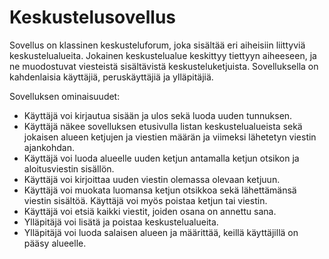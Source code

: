 # Keskustelusovellus

Sovellus on klassinen keskusteluforum, joka sisältää eri aiheisiin liittyviä keskustelualueita. Jokainen keskustelualue keskittyy tiettyyn aiheeseen, ja ne muodostuvat viesteistä sisältävistä keskusteluketjuista. Sovelluksella on kahdenlaisia käyttäjiä, peruskäyttäjiä ja ylläpitäjiä. 

Sovelluksen ominaisuudet:

- Käyttäjä voi kirjautua sisään ja ulos sekä luoda uuden tunnuksen.
- Käyttäjä näkee sovelluksen etusivulla listan keskustelualueista sekä jokaisen alueen ketjujen ja viestien määrän ja viimeksi lähetetyn viestin ajankohdan.
- Käyttäjä voi luoda alueelle uuden ketjun antamalla ketjun otsikon ja aloitusviestin sisällön.
- Käyttäjä voi kirjoittaa uuden viestin olemassa olevaan ketjuun.
- Käyttäjä voi muokata luomansa ketjun otsikkoa sekä lähettämänsä viestin sisältöä. Käyttäjä voi myös poistaa ketjun tai viestin.
- Käyttäjä voi etsiä kaikki viestit, joiden osana on annettu sana.
- Ylläpitäjä voi lisätä ja poistaa keskustelualueita.
- Ylläpitäjä voi luoda salaisen alueen ja määrittää, keillä käyttäjillä on pääsy alueelle.
